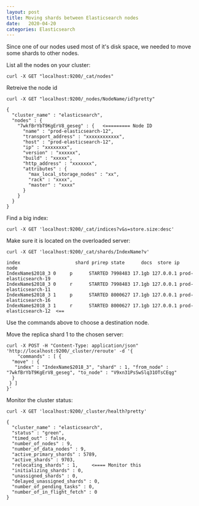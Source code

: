 ```yaml
---
layout: post
title: Moving shards between Elasticsearch nodes
date:   2020-04-20
categories: Elasticsearch
---
```


Since one of our nodes used most of it's disk space, we needed to move some shards to other nodes.

List all the nodes on your cluster:
```
curl -X GET "localhost:9200/_cat/nodes"
```

Retreive the node id
``` 
curl -X GET "localhost:9200/_nodes/NodeName/id?pretty"

{
  "cluster_name" : "elasticsearch",
  "nodes" : {
    "7wkfBrYbT9KgErV8_geseg" : {   <========= Node ID
      "name" : "prod-elasticsearch-12",
      "transport_address" : "xxxxxxxxxxxx",
      "host" : "prod-elasticsearch-12",
      "ip" : "xxxxxxxx",
      "version" : "xxxxxx",
      "build" : "xxxxx",
      "http_address" : "xxxxxxx",
      "attributes" : {
        "max_local_storage_nodes" : "xx",
        "rack" : "xxxx", 
        "master" : "xxxx"
      } 
    }
  }
}
```

Find a big index:
```
curl -X GET 'localhost:9200/_cat/indices?v&s=store.size:desc'
```

Make sure it is located on the overloaded server:
```
curl -X GET 'localhost:9200/_cat/shards/IndexName?v'

index                    shard prirep state      docs  store ip        node                  
IndexName$2018_3 0     p      STARTED 7998483 17.1gb 127.0.0.1 prod-elasticsearch-19 
IndexName$2018_3 0     r      STARTED 7998483 17.1gb 127.0.0.1 prod-elasticsearch-11 
IndexName$2018_3 1     p      STARTED 8000627 17.1gb 127.0.0.1 prod-elasticsearch-16 
IndexName$2018_3 1     r      STARTED 8000627 17.1gb 127.0.0.1 prod-elasticsearch-12  <==

```

Use the commands above to choose a destination node.

Move the replica shard 1 to the chosen server:
```
curl -X POST -H "Content-Type: application/json" 'http://localhost:9200/_cluster/reroute' -d '{
    "commands" : [ {
  "move" : {
   "index" : "IndexName$2018_3", "shard" : 1, "from_node" : "7wkfBrYbT9KgErV8_geseg", "to_node" : "V9xn31PsSwSlq31OTsCEqg"
  }
 } ]
}'
```

Monitor the cluster status:
```
curl -X GET 'localhost:9200/_cluster/health?pretty'

{
  "cluster_name" : "elasticsearch",
  "status" : "green",
  "timed_out" : false,
  "number_of_nodes" : 9,
  "number_of_data_nodes" : 9,
  "active_primary_shards" : 5789,
  "active_shards" : 9703,
  "relocating_shards" : 1,     <==== Monitor this 
  "initializing_shards" : 0,
  "unassigned_shards" : 0,
  "delayed_unassigned_shards" : 0,
  "number_of_pending_tasks" : 0,
  "number_of_in_flight_fetch" : 0
}
```


